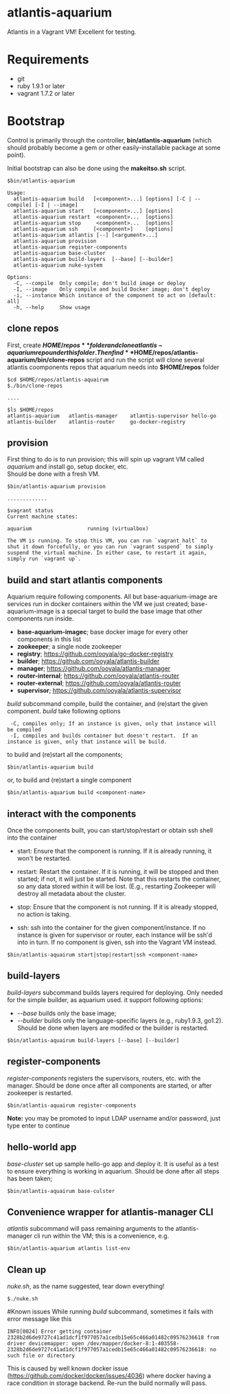 atlantis-aquarium
=================

Atlantis in a Vagrant VM!  Excellent for testing.

# Requirements
* git
* ruby 1.9.1 or later
* vagrant 1.7.2 or later

# Bootstrap
Control is primarily through the controller, **bin/atlantis-aquarium** (which should probably become a gem or
other easily-installable package at some point).  

Initial bootstrap can also be done using the **makeitso.sh** script.

```
$bin/atlantis-aquarium

Usage:
  atlantis-aquarium build   [<component>...] [options] [-C | --compile] [-I | --image]
  atlantis-aquarium start   [<component>...] [options]
  atlantis-aquarium restart  <component>...  [options]
  atlantis-aquarium stop     <component>...  [options]
  atlantis-aquarium ssh     [<component>]    [options]
  atlantis-aquarium atlantis [--] [<argument>...]
  atlantis-aquarium provision
  atlantis-aquarium register-components
  atlantis-aquarium base-cluster
  atlantis-aquarium build-layers  [--base] [--builder]
  atlantis-aquarium nuke-system

Options:
  -C, --compile  Only compile; don't build image or deploy
  -I, --image    Only compile and build Docker image; don't deploy
  -i, --instance Which instance of the component to act on [default: all]
  -h, --help     Show usage
```

## clone repos
First, create **$HOME/repos** folder and clone atlantis-aquarium repo under this folder. 
Then find **$HOME/repos/atlantis-aquarium/bin/clone-repos** script and run the script will clone several atlantis coomponents repos that 
aquarium needs into **$HOME/repos** folder

```
$cd $HOME/repos/atlantis-aquairum
$./bin/clone-repos

....

$ls $HOME/repos
atlantis-aquarium	atlantis-manager	atlantis-supervisor	hello-go
atlantis-builder	atlantis-router		go-docker-registry	

```

## provision

First thing to do is to run provision; this will spin up vagrant VM called *aquarium* and install go, setup docker, etc.  
Should be done with a fresh VM.
```
$bin/atlantis-aquarium provision

.............

$vagrant status
Current machine states:

aquarium                  running (virtualbox)

The VM is running. To stop this VM, you can run `vagrant halt` to
shut it down forcefully, or you can run `vagrant suspend` to simply
suspend the virtual machine. In either case, to restart it again,
simply run `vagrant up`.
```

## build and start atlantis components
Aquarium require following components. All but base-aquarium-image are services run in docker containers within the VM we just created; 
base-aquarium-image is a special target to build the base image that other components run inside.    

* **base-aquarium-imagec**; base docker image for every other components in this list 
* **zookeeper**; a single node zookeeper
* **registry**; https://github.com/ooyala/go-docker-registry 
* **builder**; https://github.com/ooyala/atlantis-builder
* **manager**; https://github.com/ooyala/atlantis-manager
* **router-internal**; https://github.com/ooyala/atlantis-router
* **router-external**; https://github.com/ooyala/atlantis-router
* **supervisor**; https://github.com/ooyala/atlantis-supervisor

*build* subcommand compile, build the container, and (re)start the given component. *build* take following options

```
 -C, compiles only; If an instance is given, only that instance will be compiled
 -I, compiles and builds container but doesn't restart.  If an instance is given, only that instance will be build.
```

to build and (re)start all the components;

```
$bin/atlantis-aquarium build
```

or, to build and (re)start a single component

```
$bin/atlantis-aquarium build <component-name>
```

## interact with the components
Once the components built, you can start/stop/restart or obtain ssh shell into the container 

- start: Ensure that the component is running.  If it is already running, it won't be restarted.

- restart: Restart the container.  If it is running, it will be stopped and then started; if not, it will just
  be started.  Note that this restarts the container, so any data stored within it will be lost.  (E.g.,
  restarting Zookeeper will destroy all metadata about the cluster.

- stop: Ensure that the component is not running.  If it is already stopped, no action is taking.

- ssh: ssh into the container for the given component/instance.  If no instance is given for supervisor or
  router, each instance will be ssh'd into in turn.  If no component is given, ssh into the Vagrant VM
  instead.

```
$bin/atlantis-aquairum start|stop|restart|ssh <component-name>
``` 
## build-layers
*build-layers* subcommand builds layers required for deploying.  Only needed for the simple builder, as aquarium used. it support following options:
 
* *--base* builds only the base image; 
* *--builder* builds only the language-specific layers (e.g., ruby1.9.3, go1.2).  Should be done when layers are modifed or the builder is restarted.

```
$bin/atlantis-aquairum build-layers [--base] [--builder]
``` 

## register-components 
*register-components* registers the supervisors, routers, etc. with the manager.  Should be done once after all components are started, or after zookeeper is restarted.

```
$bin/atlantis-aquairum register-components
```

**Note:** you may be promoted to input LDAP username and/or password, just type enter to continue

## hello-world app
*base-cluster* set up sample hello-go app and deploy it.  It is useful as a test to ensure everything is working in aquarium. Should be done after all steps has been taken;

```
$bin/atlantis-aquairum base-culster
```
 
## Convenience wrapper for atlantis-manager CLI
*atlantis* subcommand will pass remaining arguments to the atlantis-manager cli run within the VM; this is
a convenience, e.g.
```
$bin/atlantis-aquarium atlantis list-env
```

## Clean up
*nuke.sh*, as the name suggested, tear down everything!

```
$./nuke.sh
```

#Known issues
While running *build* subcommand, sometimes it fails with error message like this
```
INFO[0024] Error getting container 2328b2d6de9727c41ad1dcf1f977057a1cedb15e65c466a01482c09576236618 from driver devicemapper: open /dev/mapper/docker-8:1-403558-2328b2d6de9727c41ad1dcf1f977057a1cedb15e65c466a01482c09576236618: no such file or directory 
```
This is caused by well known docker issue (https://github.com/docker/docker/issues/4036) where docker having a race condition in storage backend. Re-run the build normally will pass.  



